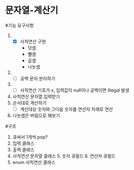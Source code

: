 # 문자열-계산기

#기능 요구사항
1. -[x] 사칙연산 구현
      - 덧셈
     - 뺄셈
     - 곱셈
     - 나눗셈
2. -[ ] 공백 문자 분리하기
3. -[ ] 사칙연산 기호가 x, 입력값이 null이나 공백이면 Illegal 발생
4. 사칙연산 문자열 입력받기
5. 순서대로 계산하기
   -[ ] 계산대상 숫자와 그다음 숫자를 연산자 차례로 연산
6. 나눗셈은 버림으로 해보기

#구조
1. 큐써서 1개씩 pop?
2. 입력 클래스
3. 출력 클래스
4. 사칙연산 문자열 클래스
   5. 숫자 큐필드
   6. 연산자 큐필드
5. enum 사칙연산 클래스



